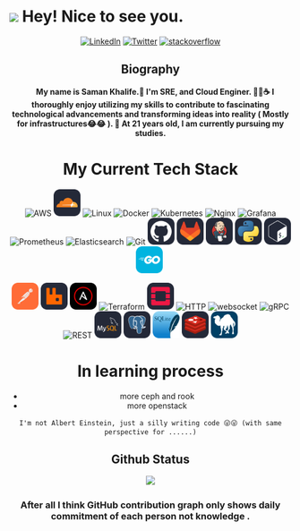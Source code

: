 <h1><img src="https://emojis.slackmojis.com/emojis/images/1531849430/4246/blob-sunglasses.gif?1531849430" width="45"/> Hey! Nice to see you.</h1>


<div align="center">
 <a href="https://www.linkedin.com/in/saman-khalife/" target="_blank"><img alt="LinkedIn" src="https://img.shields.io/badge/linkedin-29146b?&style=for-the-badge&logo=linkedin&logoColor=white" /></a>  
 <a href="https://twitter.com/Saman_kh4" target="_blank"><img alt="Twitter" src="https://img.shields.io/badge/twitter-%231DA1F2.svg?&style=for-the-badge&logo=twitter&logoColor=white" /></a>  
 <a href="https://stackoverflow.com/users/16749263/saman-kh" target="_blank"><img alt="stackoverflow" src="https://img.shields.io/badge/stackoverflow-ff9900?&style=for-the-badge&logo=stackoverflow&logoColor=white" /></a> 

<!--  <a href="https://www.instagram.com/        /  " target="_blank"><img alt="Instagram" src="https://img.shields.io/badge/Instargam-e33811?&style=for-the-badge&logo=instagram&logoColor=white" /></a>
</div> -->

## Biography

<b>
&nbsp;&nbsp;&nbsp;&nbsp; My name is Saman Khalife.👋 I'm SRE, and Cloud Enginer. 🧑‍💻☕ I thoroughly enjoy utilizing my skills to contribute to fascinating technological advancements and transforming ideas into reality ( Mostly for infrastructures😂😂 ). 📖 At 21 years old, I am currently pursuing my studies.
</b> 



# My Current Tech Stack
<p align="center">
  <a>
   <img src="https://user-images.githubusercontent.com/25181517/183896132-54262f2e-6d98-41e3-8888-e40ab5a17326.png" width="48" title="AWS">
   <img src="https://github.com/tandpfun/skill-icons/blob/main/icons/Cloudflare-Dark.svg" width="48" title="Cloudflare">
   <img src="https://github.com/marwin1991/profile-technology-icons/assets/76662862/2481dc48-be6b-4ebb-9e8c-3b957efe69fa" width="48" title="Linux">
   <img src="https://user-images.githubusercontent.com/25181517/117207330-263ba280-adf4-11eb-9b97-0ac5b40bc3be.png" width="48" title="Docker">
   <img src="https://user-images.githubusercontent.com/25181517/182534006-037f08b5-8e7b-4e5f-96b6-5d2a5558fa85.png" width="48" title="Kubernetes">
   <img src="https://user-images.githubusercontent.com/25181517/183345125-9a7cd2e6-6ad6-436f-8490-44c903bef84c.png" width="48" title="Nginx">
   <img src="https://user-images.githubusercontent.com/25181517/182534075-4962068b-4407-46c2-ac67-ddcb86af30cc.png" width="48" title="Grafana">
   <img src="https://user-images.githubusercontent.com/25181517/182534182-c510199a-7a4d-4084-96e3-e3db2251bbce.png" width="48" title="Prometheus">
   <img src="https://user-images.githubusercontent.com/25181517/183569191-f32cdf03-673f-4ae3-809b-3a8b376bb8a2.png" width="48" title="Elasticsearch">
   <img src="https://user-images.githubusercontent.com/25181517/192108372-f71d70ac-7ae6-4c0d-8395-51d8870c2ef0.png" width="48" title="Git">
   <img src="https://github.com/tandpfun/skill-icons/blob/main/icons/Github-Dark.svg" width="48" title="Github">
   <img src="https://github.com/tandpfun/skill-icons/blob/main/icons/GitLab-Dark.svg" width="48" title="GitLab">
   <img src="https://github.com/tandpfun/skill-icons/blob/main/icons/Jenkins-Dark.svg" width="48" title="Jenkins">
   <img src="https://github.com/tandpfun/skill-icons/blob/main/icons/Python-Dark.svg" width="48"  title="Python">
   <img src="https://github.com/tandpfun/skill-icons/blob/main/icons/Bash-Dark.svg" width="48" title="bash">
   <img src="https://github.com/tandpfun/skill-icons/blob/main/icons/GoLang.svg" width="48" title="GoLang">
   <img src="" width="48" title="">
 </a>
</p>


<!-- https://github.com/tandpfun/skill-icons/blob/main/icons/Rust.svg -->
<!--    <img src="https://user-images.githubusercontent.com/25181517/192107004-2d2fff80-d207-4916-8a3e-130fee5ee495.png" width="48" title="kafka"> -->



<p align="center">
  <a>
   <img src="https://github.com/tandpfun/skill-icons/blob/main/icons/Postman.svg" width="48" title="Postman">
   <img src="https://github.com/tandpfun/skill-icons/blob/main/icons/RabbitMQ-Dark.svg" width="48" title="">
   <img src="https://github.com/tandpfun/skill-icons/blob/main/icons/Ansible.svg" width="48" title="ansible">
   <img src="https://user-images.githubusercontent.com/25181517/183345121-36788a6e-5462-424a-be67-af1ebeda79a2.png" width="48" title="Terraform">
   <img src="https://github.com/tandpfun/skill-icons/blob/main/icons/OpenStack-Dark.svg" width="48" title="OpenStack">
   <img src="https://user-images.githubusercontent.com/25181517/192107854-765620d7-f909-4953-a6da-36e1ef69eea6.png" width="48" title="HTTP">
   <img src="https://user-images.githubusercontent.com/25181517/187070862-03888f18-2e63-4332-95fb-3ba4f2708e59.png" width="48" title="websocket	">
   <img src="https://user-images.githubusercontent.com/25181517/192107855-e669c777-9172-49c5-b7e0-404e29df0fee.png" width="48" title="gRPC">
   <img src="https://user-images.githubusercontent.com/25181517/192107858-fe19f043-c502-4009-8c47-476fc89718ad.png" width="48" title="REST">
   <img src="https://github.com/tandpfun/skill-icons/blob/main/icons/MySQL-Dark.svg" width="48" title="MySQL">
   <img src="https://github.com/tandpfun/skill-icons/blob/main/icons/PostgreSQL-Dark.svg" width="48" title="PostgreSQL">
   <img src="https://github.com/tandpfun/skill-icons/blob/main/icons/SQLite.svg" width="48" title="SQLite">
   <img src="https://github.com/tandpfun/skill-icons/blob/main/icons/Redis-Dark.svg" width="48" title="Redis">
   <img src="https://github.com/tandpfun/skill-icons/blob/main/icons/Perl.svg" width="48" title="Perl">
  </a>
</p>

<h4 align="center">



# In learning process

* more ceph and rook
* more openstack

```
I'm not Albert Einstein, just a silly writing code 😜😜 (with same perspective for ......)
```

</h4>




## Github Status

<div align="center">
    <a href="https://github.com/SamanKhalife" title="Go to Source">
      <img width=400 src="https://github-readme-stats.vercel.app/api?username=SamanKhalife&show_icons=true&theme=dark&hide_border=true" />
    </a>
</div>



### After all I think GitHub contribution graph only shows daily commitment of each person not knowledge .

